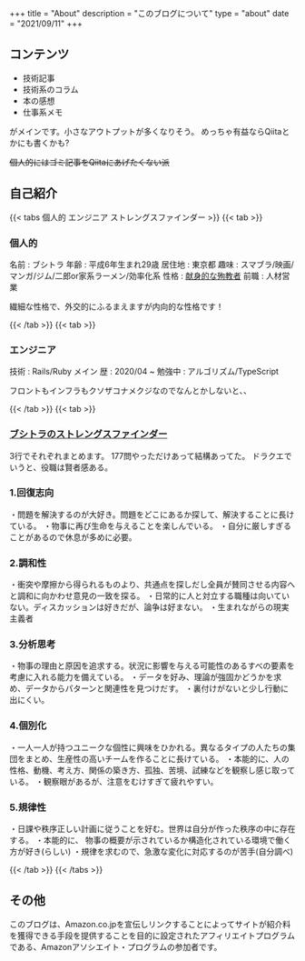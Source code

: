 +++
title = "About"
description = "このブログについて"
type = "about"
date = "2021/09/11"
+++

## コンテンツ

- 技術記事
- 技術系のコラム
- 本の感想
- 仕事系メモ

がメインです。小さなアウトプットが多くなりそう。
めっちゃ有益ならQiitaとかにも書くかも?

~~個人的にはゴミ記事をQiitaにあげたくない派~~

## 自己紹介

{{< tabs 個人的 エンジニア ストレングスファインダー >}}
  {{< tab >}}

  ### 個人的

  名前 : ブシトラ
  年齢 : 平成6年生まれ29歳
  居住地 : 東京都
  趣味 : スマブラ/映画/マンガ/ジム/二郎or家系ラーメン/効率化系
  性格 : [献身的な殉教者](https://egogram.zapass.co/egograms/kenshin-junkyo/6a599078-9937-4ca1-974e-3080766aed71)
  前職 : 人材営業

  繊細な性格で、外交的にふるまえますが内向的な性格です！

  {{< /tab >}}
  {{< tab >}}

  ### エンジニア

  技術 : Rails/Ruby メイン
  歴 : 2020/04 ~
  勉強中 : アルゴリズム/TypeScript

  フロントもインフラもクソザコナメクジなのでなんとかしないと、、

  {{< /tab >}}
  {{< tab >}}

  ### [ブシトラのストレングスファインダー](https://amzn.to/3CMp30b)

  3行でそれぞれまとめます。
  177問やっただけあって結構あってた。
  ドラクエでいうと、役職は賢者感ある。
  ### 1.回復志向

  ・問題を解決するのが大好き。問題をどこにあるか探して、解決することに長けている。
  ・物事に再び生命を与えることを楽しんでいる。
  ・自分に厳しすぎることがあるので休息が多めに必要。
  ### 2.調和性

  ・衝突や摩擦から得られるものより、共通点を探しだし全員が賛同させる内容へと調和に向かわせ意見の一致を探る。
  ・日常的に人と対立する職種は向いていない。ディスカッションは好きだが、論争は好まない。
  ・生まれながらの現実主義者
  ### 3.分析思考

  ・物事の理由と原因を追求する。状況に影響を与える可能性のあるすべの要素を考慮に入れる能力を備えている。
  ・データを好み、理論が強固かどうかを求め、データからパターンと関連性を見つけだす。
  ・裏付けがないと少し行動に出にくい。
   ### 4.個別化

   ・一人一人が持つユニークな個性に興味をひかれる。異なるタイプの人たちの集団をまとめ、生産性の高いチームを作ることに長けている。
   ・本能的に、人の性格、動機、考え方、関係の築き方、孤独、苦境、試練などを観察し感じ取っている。
   ・観察眼があるが、注意をむけすぎて疲れやすい。
   ### 5.規律性

   ・日課や秩序正しい計画に従うことを好む。世界は自分が作った秩序の中に存在する。
   ・本能的に、 物事の概要が示されているか構造化されている環境で働く方が好き(らしい)
   ・規律を求むので、急激な変化に対応するのが苦手(自分調べ)

  {{< /tab >}}
{{< /tabs >}}

## その他

このブログは、Amazon.co.jpを宣伝しリンクすることによってサイトが紹介料を獲得できる手段を提供することを目的に設定されたアフィリエイトプログラムである、Amazonアソシエイト・プログラムの参加者です。
